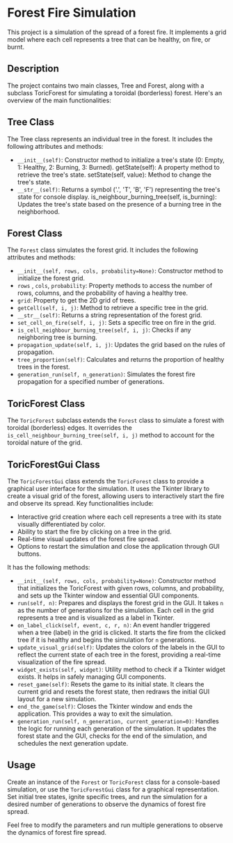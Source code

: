 # Forest Fire Simulation

This project is a simulation of the spread of a forest fire. It implements a grid model where each cell represents a tree that can be healthy, on fire, or burnt.

## Description
The project contains two main classes, Tree and Forest, along with a subclass ToricForest for simulating a toroidal (borderless) forest. Here's an overview of the main functionalities:

## Tree Class
The Tree class represents an individual tree in the forest. It includes the following attributes and methods:

- `__init__(self)`: Constructor method to initialize a tree's state (0: Empty, 1: Healthy, 2: Burning, 3: Burned).
getState(self): A property method to retrieve the tree's state.
setState(self, value): Method to change the tree's state.
- `__str__(self)`: Returns a symbol ('.', 'T', 'B', 'F') representing the tree's state for console display.
is_neighbour_burning_tree(self, is_burning): Updates the tree's state based on the presence of a burning tree in the neighborhood.

## Forest Class

The `Forest` class simulates the forest grid. It includes the following attributes and methods:

- `__init__(self, rows, cols, probability=None)`: Constructor method to initialize the forest grid.
- `rows` , `cols`, `probability`: Property methods to access the number of rows, columns, and the probability of having a healthy tree.
- `grid`: Property to get the 2D grid of trees.
- `getCell(self, i, j)`:  Method to retrieve a specific tree in the grid.
- `__str__(self)`:  Returns a string representation of the forest grid.
- `set_cell_on_fire(self, i, j)`:  Sets a specific tree on fire in the grid.
- `is_cell_neighbour_burning_tree(self, i, j)`: Checks if any neighboring tree is burning.
- `propagation_update(self, i, j)`: Updates the grid based on the rules of propagation.
- `tree_proportion(self)`: Calculates and returns the proportion of healthy trees in the forest.
- `generation_run(self, n_generation)`: Simulates the forest fire propagation for a specified number of generations.


## ToricForest Class
The `ToricForest` subclass extends the `Forest` class to simulate a forest with toroidal (borderless) edges. It overrides the `is_cell_neighbour_burning_tree(self, i, j)` method to account for the toroidal nature of the grid.


## ToricForestGui Class
The `ToricForestGui` class extends the `ToricForest` class to provide a graphical user interface for the simulation. It uses the Tkinter library to create a visual grid of the forest, allowing users to interactively start the fire and observe its spread. Key functionalities include:
- Interactive grid creation where each cell represents a tree with its state visually differentiated by color.
- Ability to start the fire by clicking on a tree in the grid.
- Real-time visual updates of the forest fire spread.
- Options to restart the simulation and close the application through GUI buttons.

It has the following methods:
- `__init__(self, rows, cols, probability=None)`: Constructor method that initializes the ToricForest with given rows, columns, and probability, and sets up the Tkinter window and essential GUI components.
- `run(self, n)`: Prepares and displays the forest grid in the GUI. It takes `n` as the number of generations for the simulation. Each cell in the grid represents a tree and is visualized as a label in Tkinter.
- `on_label_click(self, event, c, r, n)`: An event handler triggered when a tree (label) in the grid is clicked. It starts the fire from the clicked tree if it is healthy and begins the simulation for `n` generations.
- `update_visual_grid(self)`: Updates the colors of the labels in the GUI to reflect the current state of each tree in the forest, providing a real-time visualization of the fire spread.
- `widget_exists(self, widget)`: Utility method to check if a Tkinter widget exists. It helps in safely managing GUI components.
- `reset_game(self)`: Resets the game to its initial state. It clears the current grid and resets the forest state, then redraws the initial GUI layout for a new simulation.
- `end_the_game(self)`: Closes the Tkinter window and ends the application. This provides a way to exit the simulation.
- `generation_run(self, n_generation, current_generation=0)`: Handles the logic for running each generation of the simulation. It updates the forest state and the GUI, checks for the end of the simulation, and schedules the next generation update.

## Usage

Create an instance of the `Forest` or `ToricForest` class for a console-based simulation, or use the `ToricForestGui` class for a graphical representation. Set initial tree states, ignite specific trees, and run the simulation for a desired number of generations to observe the dynamics of forest fire spread.

Feel free to modify the parameters and run multiple generations to observe the dynamics of forest fire spread.